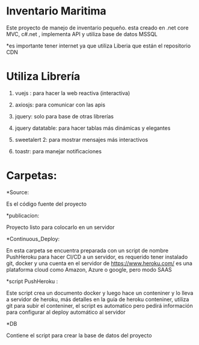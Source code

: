 # Inventario Maritima
Este proyecto de manejo de inventario pequeño.
esta creado en .net core MVC, c#.net , implementa API y utiliza base de datos MSSQL
 

*es importante tener internet ya que utiliza Liberia que están el repositorio CDN 

# Utiliza Librería 

1. vuejs : para hacer la web reactiva (interactiva) 

2. axiosjs: para comunicar con las apis 

3. jquery: solo para base de otras librerías 

4. jquery datatable: para hacer tablas más dinámicas y elegantes 

5. sweetalert 2: para mostrar mensajes más interactivos 

6. toastr: para manejar notificaciones  

# Carpetas: 

*Source:  

Es el código fuente del proyecto 

*publicacion:  

Proyecto listo para colocarlo en un servidor 

*Continuous_Deploy: 

  En esta carpeta se encuentra preparada con un script de nombre PushHeroku para hacer CI/CD a un servidor, es requerido tener instalado git, docker y una cuenta en el servidor de https://www.heroku.com/ es una plataforma cloud como Amazon, Azure o google, pero modo SAAS   

*script PushHeroku :  

Este script crea un documento docker y luego hace un conteniner y lo lleva a servidor de heroku, más detalles en la guía de heroku conteniner, utiliza git para subir el conteniner, el script es automatico pero pedirá información para configurar al deploy automático al servidor 

 *DB 

Contiene el script para crear la base de datos del proyecto 

 